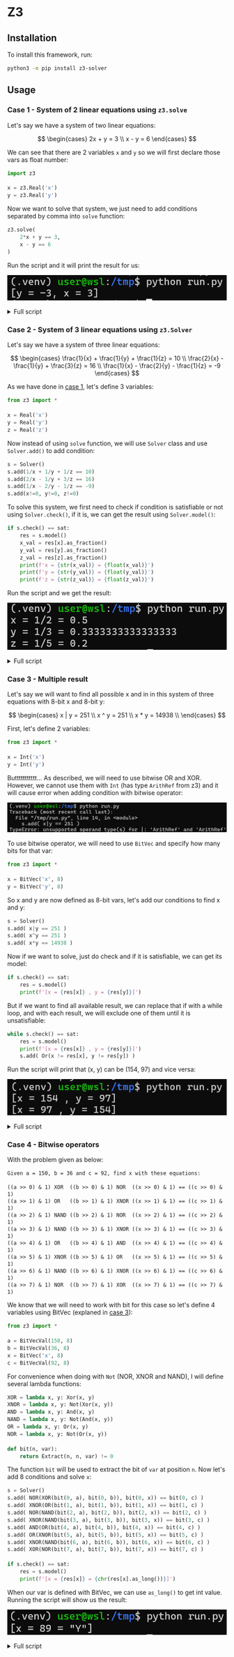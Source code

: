 # Z3

## Installation

To install this framework, run:

```bash
python3 -m pip install z3-solver
```

## Usage

### Case 1 - System of 2 linear equations using `z3.solve`

Let's say we have a system of two linear equations:

$$
\begin{cases}
2x + y = 3 \\
x - y = 6
\end{cases}
$$

We can see that there are 2 variables `x` and `y` so we will first declare those vars as float number:

```python
import z3

x = z3.Real('x')
y = z3.Real('y')
```

Now we want to solve that system, we just need to add conditions separated by comma into `solve` function:

```python
z3.solve(
    2*x + y == 3,
    x - y == 6
)
```

Run the script and it will print the result for us:

![](images/system-with-two-linear-equations.png)

<details>
	<summary>Full script</summary>

```python
import z3

x = z3.Real('x')
y = z3.Real('y')

z3.solve(
    2*x + y == 3,
    x - y == 6
)
```

</details>

### Case 2 - System of 3 linear equations using `z3.Solver`

Let's say we have a system of three linear equations:

$$
\begin{cases}
\frac{1}{x} + \frac{1}{y} + \frac{1}{z} = 10 \\
\frac{2}{x} - \frac{1}{y} + \frac{3}{z} = 16 \\
\frac{1}{x} - \frac{2}{y} - \frac{1}{z} = -9
\end{cases}
$$

As we have done in [case 1](#case-1---system-of-2-linear-equations-using-z3solve), let's define 3 variables:

```python
from z3 import *

x = Real('x')
y = Real('y')
z = Real('z')
```

Now instead of using `solve` function, we will use `Solver` class and use `Solver.add()` to add condition:

```python
s = Solver()
s.add(1/x + 1/y + 1/z == 10)
s.add(2/x - 1/y + 3/z == 16)
s.add(1/x - 2/y - 1/z == -9)
s.add(x!=0, y!=0, z!=0)
```

To solve this system, we first need to check if condition is satisfiable or not using `Solver.check()`, if it is, we can get the result using `Solver.model()`:

```python
if s.check() == sat:
	res = s.model()
    x_val = res[x].as_fraction()
    y_val = res[y].as_fraction()
    z_val = res[z].as_fraction()
    print(f'x = {str(x_val)} = {float(x_val)}')
    print(f'y = {str(y_val)} = {float(y_val)}')
    print(f'z = {str(z_val)} = {float(z_val)}')
```

Run the script and we get the result:

![](images/system-with-three-linear-equations.png)

<details>
	<summary>Full script</summary>

```python
from z3 import *

x = Real('x')
y = Real('y')
z = Real('z')

s = Solver()
s.add(1/x + 1/y + 1/z == 10)
s.add(2/x - 1/y + 3/z == 16)
s.add(1/x - 2/y - 1/z == -9)
s.add(x!=0, y!=0, z!=0)

if s.check() == sat:
    res = s.model()
    x_val = res[x].as_fraction()
    y_val = res[y].as_fraction()
    z_val = res[z].as_fraction()
    print(f'x = {str(x_val)} = {float(x_val)}')
    print(f'y = {str(y_val)} = {float(y_val)}')
    print(f'z = {str(z_val)} = {float(z_val)}')
```
</details>

### Case 3 - Multiple result

Let's say we will want to find all possible x and in in this system of three equations with 8-bit x and 8-bit y:

$$
\begin{cases}
x | y = 251 \\
x ^ y = 251 \\
x * y = 14938 \\
\end{cases}
$$

First, let's define 2 variables:

```python
from z3 import *

x = Int('x')
y = Int('y')
```

Buttttttttttt... As described, we will need to use bitwise OR and XOR. However, we cannot use them with `Int` (has type `ArithRef` from z3) and it will cause error when adding condition with bitwise operator:

![](images/multiple-result-bitwise-error.png)

To use bitwise operator, we will need to use `BitVec` and specify how many bits for that var:

```python
from z3 import *

x = BitVec('x', 8)
y = BitVec('y', 8)
```

So x and y are now defined as 8-bit vars, let's add our conditions to find x and y:

```python
s = Solver()
s.add( x|y == 251 )
s.add( x^y == 251 )
s.add( x*y == 14938 )
```

Now if we want to solve, just do check and if it is satisfiable, we can get its model:

```python
if s.check() == sat:
    res = s.model()
    print(f'[x = {res[x]} , y = {res[y]}]')
```

But if we want to find all available result, we can replace that if with a while loop, and with each result, we will exclude one of them until it is unsatisfiable:

```python
while s.check() == sat:
    res = s.model()
    print(f'[x = {res[x]} , y = {res[y]}]')
    s.add( Or(x != res[x], y != res[y]) )
```

Run the script will print that (x, y) can be (154, 97) and vice versa:

![](images/multiple-result.png)

<details>
	<summary>Full script</summary>

```python
from z3 import *

x = BitVec('x', 8)
y = BitVec('y', 8)

s = Solver()
s.add( x|y == 251 )
s.add( x^y == 251 )
s.add( x*y == 14938 )

while s.check() == sat:
    res = s.model()
    print(f'[x = {res[x]} , y = {res[y]}]')
    s.add( Or(x != res[x], y != res[y]) )
```
</details>

### Case 4 - Bitwise operators

With the problem given as below:

```
Given a = 150, b = 36 and c = 92, find x with these equations:

((a >> 0) & 1) XOR  ((b >> 0) & 1) NOR  ((x >> 0) & 1) == ((c >> 0) & 1)
((a >> 1) & 1) OR   ((b >> 1) & 1) XNOR ((x >> 1) & 1) == ((c >> 1) & 1)
((a >> 2) & 1) NAND ((b >> 2) & 1) NOR  ((x >> 2) & 1) == ((c >> 2) & 1)
((a >> 3) & 1) NAND ((b >> 3) & 1) XNOR ((x >> 3) & 1) == ((c >> 3) & 1)
((a >> 4) & 1) OR   ((b >> 4) & 1) AND  ((x >> 4) & 1) == ((c >> 4) & 1)
((a >> 5) & 1) XNOR ((b >> 5) & 1) OR   ((x >> 5) & 1) == ((c >> 5) & 1)
((a >> 6) & 1) NAND ((b >> 6) & 1) XNOR ((x >> 6) & 1) == ((c >> 6) & 1)
((a >> 7) & 1) NOR  ((b >> 7) & 1) XOR  ((x >> 7) & 1) == ((c >> 7) & 1)
```

We know that we will need to work with bit for this case so let's define 4 variables using BitVec (explaned in [case 3](#case-3---multiple-result)):

```python
from z3 import *

a = BitVecVal(150, 8)
b = BitVecVal(36, 8)
x = BitVec('x', 8)
c = BitVecVal(92, 8)
```

For convenience when doing with `Not` (NOR, XNOR and NAND), I will define several lambda functions:

```python
XOR = lambda x, y: Xor(x, y)
XNOR = lambda x, y: Not(Xor(x, y))
AND = lambda x, y: And(x, y)
NAND = lambda x, y: Not(And(x, y))
OR = lambda x, y: Or(x, y)
NOR = lambda x, y: Not(Or(x, y))

def bit(n, var):
    return Extract(n, n, var) != 0
```

The function `bit` will be used to extract the bit of `var` at position `n`. Now let's add 8 conditions and solve `x`:

```python
s = Solver()
s.add( NOR(XOR(bit(0, a), bit(0, b)), bit(0, x)) == bit(0, c) )
s.add( XNOR(OR(bit(1, a), bit(1, b)), bit(1, x)) == bit(1, c) )
s.add( NOR(NAND(bit(2, a), bit(2, b)), bit(2, x)) == bit(2, c) )
s.add( XNOR(NAND(bit(3, a), bit(3, b)), bit(3, x)) == bit(3, c) )
s.add( AND(OR(bit(4, a), bit(4, b)), bit(4, x)) == bit(4, c) )
s.add( OR(XNOR(bit(5, a), bit(5, b)), bit(5, x)) == bit(5, c) )
s.add( XNOR(NAND(bit(6, a), bit(6, b)), bit(6, x)) == bit(6, c) )
s.add( XOR(NOR(bit(7, a), bit(7, b)), bit(7, x)) == bit(7, c) )

if s.check() == sat:
    res = s.model()
    print(f'[x = {res[x]} = {chr(res[x].as_long())}]')
```

When our var is defined with BitVec, we can use `as_long()` to get int value. Running the script will show us the result:

![](images/bitwise-operators.png)


<details>
	<summary>Full script</summary>

```python
from z3 import *

a = BitVecVal(150, 8)
b = BitVecVal(36, 8)
x = BitVec('x', 8)
c = BitVecVal(92, 8)

XOR = lambda a, b: Xor(a, b)
XNOR = lambda a, b: Not(Xor(a, b))
AND = lambda a, b: And(a, b)
NAND = lambda a, b: Not(And(a, b))
OR = lambda a, b: Or(a, b)
NOR = lambda a, b: Not(Or(a, b))

def bit(n, var):
    return Extract(n, n, var) != 0

a = BitVecVal(150, 8)
b = BitVecVal(36, 8)
x = BitVec('x', 8)
c = BitVecVal(92, 8)

s = Solver()
s.add( NOR(XOR(bit(0, a), bit(0, b)), bit(0, x)) == bit(0, c) )
s.add( XNOR(OR(bit(1, a), bit(1, b)), bit(1, x)) == bit(1, c) )
s.add( NOR(NAND(bit(2, a), bit(2, b)), bit(2, x)) == bit(2, c) )
s.add( XNOR(NAND(bit(3, a), bit(3, b)), bit(3, x)) == bit(3, c) )
s.add( AND(OR(bit(4, a), bit(4, b)), bit(4, x)) == bit(4, c) )
s.add( OR(XNOR(bit(5, a), bit(5, b)), bit(5, x)) == bit(5, c) )
s.add( XNOR(NAND(bit(6, a), bit(6, b)), bit(6, x)) == bit(6, c) )
s.add( XOR(NOR(bit(7, a), bit(7, b)), bit(7, x)) == bit(7, c) )

if s.check() == sat:
    res = s.model()
    print(f'[x = {res[x]} = "{chr(res[x].as_long())}"]')
```

</details>